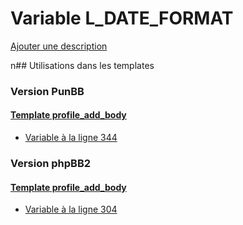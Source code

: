 # Variable L_DATE_FORMAT
[Ajouter une description](https://fa-tvars.appspot.com/L_DATE_FORMAT)

n## Utilisations dans les templates

### Version PunBB

#### [Template profile_add_body](punbb/profile_add_body.md)
* [Variable à la ligne 344](../punbb/profile_add_body.tpl#L344)

### Version phpBB2

#### [Template profile_add_body](subsilver/profile_add_body.md)
* [Variable à la ligne 304](../subsilver/profile_add_body.tpl#L304)